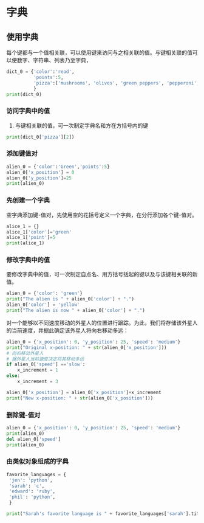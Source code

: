 # 字典
## 使用字典
每个键都与一个值相关联，可以使用键来访问与之相关联的值。与键相关联的值可以使数字、字符串、列表乃至字典，
```python
dict_0 = {'color':'read',
          'points':5,
          'pizza':['mushrooms', 'olives', 'green peppers', 'pepperoni', 'pineapple', 'extra cheese'],
          }
print(dict_0)
```
### 访问字典中的值
1. 与键相关联的值，可一次制定字典名和方在方括号内的键
```python
print(dict_0['pizza'][2])
```
### 添加键值对
```python
alien_0 = {'color':'Green','points':5}
alien_0['x_position'] = 0
alien_0['y_position']=25
print(alien_0)
```
### 先创建一个字典
空字典添加键-值对，先使用空的花括号定义一个字典，在分行添加各个键-值对。
```python
alice_1 = {}
alice_1['color']='green'
alice_1['point']=5
print(alice_1)
```
### 修改字典中的值
要修改字典中的值，可一次制定自点名、用方括号括起的键以及与该键相关联的新值。
```python
alien_0 = {'color': 'green'}
print("The alien is " + alien_0['color'] + ".")
alien_0['color'] = 'yellow'
print("The alien is now " + alien_0['color'] + ".") 
```
对一个能够以不同速度移动的外星人的位置进行跟踪。为此，我们将存储该外星人的当前速度，并据此确定该外星人将向右移动多远：
```python
alien_0 = {'x_position': 0, 'y_position': 25, 'speed': 'medium'}
print("Original x-position: " + str(alien_0['x_position']))
# 向右移动外星人
# 据外星人当前速度决定将其移动多远
if alien_0['speed'] =='slow':
    x_increment = 1
else:
    x_increment = 3

alien_0['x_position'] = alien_0['x_position']+x_increment
print("New x-position: " + str(alien_0['x_position']))
```
### 删除键-值对
```python
alien_0 = {'x_position': 0, 'y_position': 25, 'speed': 'medium'}
print(alien_0)
del alien_0['speed']
print(alien_0)
```
### 由类似对象组成的字典
```python
favorite_languages = {
 'jen': 'python',
 'sarah': 'c',
 'edward': 'ruby',
 'phil': 'python',
 }

print("Sarah's favorite language is " + favorite_languages['sarah'].title() + '.')
```

